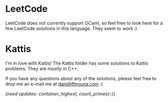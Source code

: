 # LeetCode

LeetCode does not currently support OCaml, so feel free to look here for a few LeetCode solutions in this language. They seem to work :)

# Kattis

I'm in love with Kattis! The Kattis folder has some solutions to Kattis problems. They are mostly in C++.

If you have any questions about any of the solutions, please feel free to drop me an e-mail me at dani@ffmoura.com :)

(*need updates: container_highest, count_primes(::)*)
